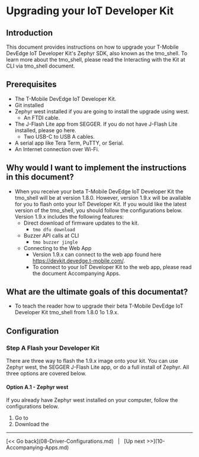 # Upgrading your IoT Developer Kit

## Introduction
This document provides instructions on how to upgrade your T-Mobile DevEdge IoT Developer Kit's Zephyr SDK, also known as the tmo_shell. To learn more about the tmo_shell, please read the Interacting with the Kit at CLI via tmo_shell document. 

## Prerequisites
- The T-Mobile DevEdge IoT Developer Kit. 
- Git installed
- Zephyr west installed if you are going to install the upgrade using west.
   - An FTDI cable.
- The J-Flash Lite app from SEGGER. If you do not have J-Flash Lite installed, please go here. 
   - Two USB-C to USB A cables.
- A serial app like Tera Term, PuTTY, or Serial. 
- An Internet connection over Wi-Fi.

## Why would I want to implement the instructions in this document?
- When you receive your beta T-Mobile DevEdge IoT Developer Kit the tmo_shell will be at version 1.8.0. However, version 1.9.x will be available for you to flash onto your IoT Developer Kit. If you would like the latest version of the tmo_shell, you should follow the configurations below. Version 1.9.x includes the following features:
   - Direct download of firmware updates to the kit. 
      - `tmo dfu download` 
   -  Buzzer API calls at CLI
      - `tmo buzzer jingle`
   - Connecting to the Web App
      - Version 1.9.x can connect to the web app found here https://devkit.devedge.t-mobile.com/.
      - To connect to your IoT Developer Kit to the web app, please read the document Accompanying Apps.

## What are the ultimate goals of this documentat?
- To teach the reader how to upgrade their beta T-Mobile DevEdge IoT Developer Kit tmo_shell from 1.8.0 1o 1.9.x.

## Configuration

### Step A Flash your Developer Kit
There are three way to flash the 1.9.x image onto your kit. You can use Zephyr west, the SEGGER J-Flash Lite app, or do a full install of Zephyr. All three options are covered below.

#### Option A.1 - Zephyr west
If you already have Zephyr west installed on your computer, follow the configurations below. 
1. Go to
2. Download the

<hr> 
[<< Go back](08-Driver-Configurations.md) &nbsp; | &nbsp; [Up next >>](10-Accompanying-Apps.md)
